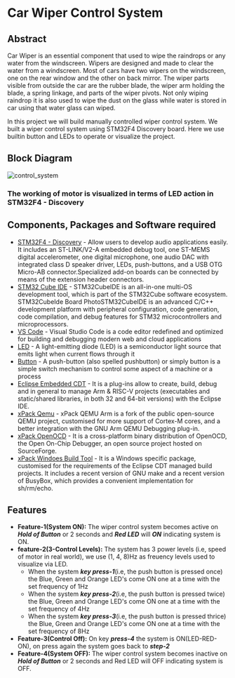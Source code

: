 # Car Wiper Control System
## Abstract

Car Wiper is an essential component that used to wipe the raindrops or any water from the windscreen. Wipers are designed and made to clear the water from a windscreen. Most of cars have two wipers on the windscreen, one on the rear window and the other on back mirror. The wiper parts visible from outside the car are the rubber blade, the wiper arm holding the blade, a spring linkage, and parts of the wiper pivots. Not only wiping raindrop it is also used to wipe the dust on the glass while water is stored in car using that water glass can wiped.

In this project we will build manually controlled wiper control system. We built a wiper control system using STM32F4 Discovery board. Here we use builtin button and LEDs to operate or visualize the project. 

## Block Diagram

![control_system](https://user-images.githubusercontent.com/102242702/168417695-cf1b906c-6b3b-4d27-867d-8a1f8513838f.PNG)

### The working of motor is visualized in terms of LED action in STM32F4 - Discovery

## Components, Packages and Software required
-   [STM32F4 - Discovery](https://pdf1.alldatasheet.com/datasheet-pdf/view/435284/STMICROELECTRONICS/STM32F4DISCOVERY.html) - Allow users to develop audio applications easily. It includes an ST-LINK/V2-A embedded debug tool, one ST-MEMS digital accelerometer, one digital microphone, one audio DAC with integrated class D speaker driver, LEDs, push-buttons, and a USB OTG Micro-AB connector.Specialized add-on boards can be connected by means of the extension header connectors.
-   [STM32 Cube IDE](https://www.st.com/en/development-tools/stm32cubeide.html) -  STM32CubeIDE is an all-in-one multi-OS development tool, which is part of the STM32Cube software ecosystem. STM32CubeIde Board PhotoSTM32CubeIDE is an advanced C/C++ development platform with peripheral configuration, code generation, code compilation, and debug features for STM32 microcontrollers and microprocessors. 
-   [VS Code](https://code.visualstudio.com/) - Visual Studio Code is a code editor redefined and optimized for building and debugging modern web and cloud applications
-   [LED]() - A light-emitting diode (LED) is a semiconductor light source that emits light when current flows through it
-   [Button]() - A push-button (also spelled pushbutton) or simply button is a simple switch mechanism to control some aspect of a machine or a process
-   [Eclipse Embedded CDT](https://projects.eclipse.org/projects/iot.embed-cdt) - It is a plug-ins allow to create, build, debug and in general to manage Arm & RISC-V projects (executables and static/shared libraries, in both 32 and 64-bit versions) with the Eclipse IDE.
-   [xPack Qemu](https://xpack.github.io/qemu-arm/#benefits) - xPack QEMU Arm is a fork of the public open-source QEMU project, customised for more support of Cortex-M cores, and a better integration with the GNU Arm QEMU Debugging plug-in.
-   [xPack OpenOCD](https://xpack.github.io/openocd/#:~:text=The%20xPack%20OpenOCD%20is%20a,code%20available%20from%20the%20repository.) - It is a cross-platform binary distribution of OpenOCD, the Open On-Chip Debugger, an open source project hosted on  SourceForge.
-   [xPack Windoes Build Tool](https://xpack.github.io/windows-build-tools/) -  It is a Windows specific package, customised for the requirements of the Eclipse CDT managed build projects. It includes a recent version of GNU make and a recent version of BusyBox, which provides a convenient implementation for sh/rm/echo.


## Features
-   __Feature-1(System ON):__ The wiper control system becomes active on ___Hold of Button___ or 2 seconds and ___Red LED___ will ___ON___ indicating system is ON.
-   __feature-2(3-Control Levels):__ The system has 3 power levels (i.e, speed of motor in real world), we use (1, 4, 8)Hz as freuency levels used to visualize via LED.
    * When the system ___key press-1___(i.e, the push button is pressed once) the Blue, Green and Orange LED's come ON one at a time with the set frequency of 1Hz
    * When the system ___key press-2___(i.e, the push button is pressed twice) the Blue, Green and Orange LED's come ON one at a time with the set frequency of 4Hz
    * When the system ___key press-3___(i.e, the push button is pressed thrice) the Blue, Green and Orange LED's come ON one at a time with the set frequency of 8Hz
-   __Feature-3(Control Off):__ On key ___press-4___ the system is ON(LED-RED-ON), on press again the system goes back to ___step-2___
-   __Feature-4(System OFF):__ The wiper control system becomes inactive on ___Hold of Button___ or 2 seconds and Red LED will OFF indicating system is OFF.
